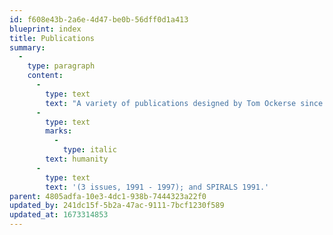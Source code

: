 ```yaml
---
id: f608e43b-2a6e-4d47-be0b-56dff0d1a413
blueprint: index
title: Publications
summary:
  -
    type: paragraph
    content:
      -
        type: text
        text: "A variety of publications designed by Tom Ockerse since 1965. These include: the J.K. Fogleman Design Studio brochure, 1965; the 1983 issues for Aperture, #93; the 1974 Demarco Gallery Catalogue, Edinburgh, Scotland; the 1977 RISD Graphic Design Department booklet; the journal\_"
      -
        type: text
        marks:
          -
            type: italic
        text: humanity
      -
        type: text
        text: '(3 issues, 1991 - 1997); and SPIRALS 1991.'
parent: 4805adfa-10e3-4dc1-938b-7444323a22f0
updated_by: 241dc15f-5b2a-47ac-9111-7bcf1230f589
updated_at: 1673314853
---
```

